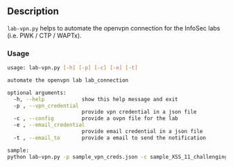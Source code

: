 ## Description
`lab-vpn.py` helps to automate the openvpn connection for the InfoSec labs (i.e. PWK / CTP / WAPTx).

### Usage
```sh
usage: lab-vpn.py [-h] [-p] [-c] [-e] [-t]

automate the openvpn lab lab_connection

optional arguments:
  -h, --help            show this help message and exit
  -p , --vpn_credential 
                        provide vpn credential in a json file
  -c , --config         provide a ovpn file for the lab
  -e , --email_credential 
                        provide email credential in a json file
  -t , --email_to       provide a email to send the notification

sample:
python lab-vpn.py -p sample_vpn_creds.json -c sample_XSS_11_challenging_labs_320.ovpn -e sample_email_creds.json -t your_email@gmail.com 
```


 


